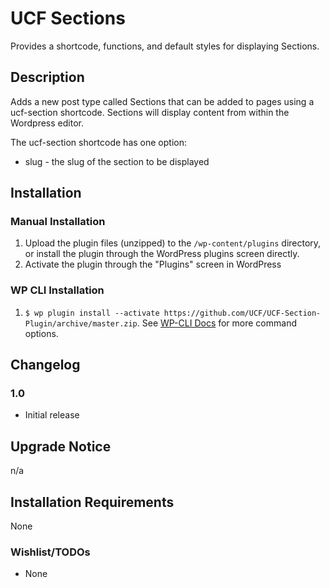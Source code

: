 # UCF Sections #

Provides a shortcode, functions, and default styles for displaying Sections.


## Description ##

Adds a new post type called Sections that can be added to pages using a ucf-section shortcode. Sections will display content from within the Wordpress editor.

The ucf-section shortcode has one option:
* slug - the slug of the section to be displayed


## Installation ##

### Manual Installation ###
1. Upload the plugin files (unzipped) to the `/wp-content/plugins` directory, or install the plugin through the WordPress plugins screen directly.
2. Activate the plugin through the "Plugins" screen in WordPress

### WP CLI Installation ###
1. `$ wp plugin install --activate https://github.com/UCF/UCF-Section-Plugin/archive/master.zip`.  See [WP-CLI Docs](http://wp-cli.org/commands/plugin/install/) for more command options.



## Changelog ##

### 1.0 ###
* Initial release


## Upgrade Notice ##

n/a


## Installation Requirements ##

None


### Wishlist/TODOs ###
* None
